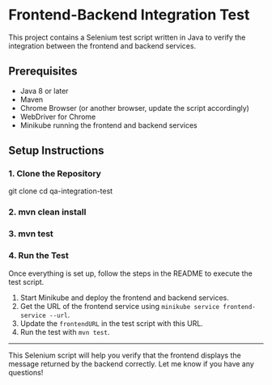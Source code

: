 # Frontend-Backend Integration Test

This project contains a Selenium test script written in Java to verify the integration between the frontend and backend services.

## Prerequisites

- Java 8 or later
- Maven
- Chrome Browser (or another browser, update the script accordingly)
- WebDriver for Chrome
- Minikube running the frontend and backend services

## Setup Instructions

### 1. Clone the Repository

git clone <repository-url>
cd qa-integration-test

### 2. mvn clean install

### 3. mvn test

### 4. **Run the Test**

Once everything is set up, follow the steps in the README to execute the test script.

1. Start Minikube and deploy the frontend and backend services.
2. Get the URL of the frontend service using `minikube service frontend-service --url`.
3. Update the `frontendURL` in the test script with this URL.
4. Run the test with `mvn test`.

---

This Selenium script will help you verify that the frontend displays the message returned by the backend correctly. Let me know if you have any questions!

